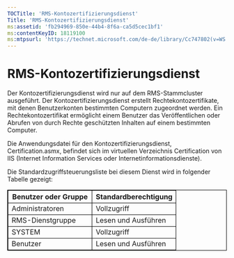 ```yaml
---
TOCTitle: 'RMS-Kontozertifizierungsdienst'
Title: 'RMS-Kontozertifizierungsdienst'
ms:assetid: 'fb294969-850e-44b4-8f6a-ca5d5cec1bf1'
ms:contentKeyID: 18119100
ms:mtpsurl: 'https://technet.microsoft.com/de-de/library/Cc747802(v=WS.10)'
---
```


RMS-Kontozertifizierungsdienst
==============================

Der Kontozertifizierungsdienst wird nur auf dem RMS-Stammcluster ausgeführt. Der Kontozertifizierungsdienst erstellt Rechtekontozertifikate, mit denen Benutzerkonten bestimmten Computern zugeordnet werden. Ein Rechtekontozertifikat ermöglicht einem Benutzer das Veröffentlichen oder Abrufen von durch Rechte geschützten Inhalten auf einem bestimmten Computer.

Die Anwendungsdatei für den Kontozertifizierungsdienst, Certification.asmx, befindet sich im virtuellen Verzeichnis Certification von IIS (Internet Information Services oder Internetinformationsdienste).

Die Standardzugriffsteuerungsliste bei diesem Dienst wird in folgender Tabelle gezeigt:

<p></p>
<table style="border:1px solid black;">
<colgroup>
<col width="50%" />
<col width="50%" />
</colgroup>
<thead>
<tr class="header">
<th style="border:1px solid black;" >Benutzer oder Gruppe</th>
<th style="border:1px solid black;" >Standardberechtigung</th>
</tr>
</thead>
<tbody>
<tr class="odd">
<td style="border:1px solid black;">Administratoren</td>
<td style="border:1px solid black;">Vollzugriff</td>
</tr>
<tr class="even">
<td style="border:1px solid black;">RMS-Dienstgruppe</td>
<td style="border:1px solid black;">Lesen und Ausführen</td>
</tr>
<tr class="odd">
<td style="border:1px solid black;">SYSTEM</td>
<td style="border:1px solid black;">Vollzugriff</td>
</tr>
<tr class="even">
<td style="border:1px solid black;">Benutzer</td>
<td style="border:1px solid black;">Lesen und Ausführen</td>
</tr>
</tbody>
</table>